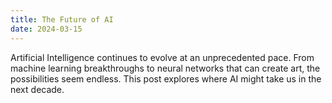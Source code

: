 ```yaml
---
title: The Future of AI
date: 2024-03-15
---
```


Artificial Intelligence continues to evolve at an unprecedented pace. From machine learning breakthroughs to neural networks that can create art, the possibilities seem endless. This post explores where AI might take us in the next decade. 